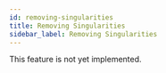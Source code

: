 ```yaml
---
id: removing-singularities
title: Removing Singularities
sidebar_label: Removing Singularities
---
```


This feature is not yet implemented.